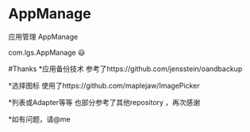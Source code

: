 # AppManage
应用管理 AppManage

com.lgs.AppManage    :smiley:

#Thanks
*应用备份技术 参考了https://github.com/jensstein/oandbackup 

*选择图标 使用了https://github.com/maplejaw/ImagePicker

*列表或Adapter等等 也部分参考了其他repository ，再次感谢

*如有问题，请@me
